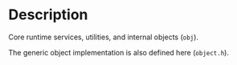 # Description
Core runtime services, utilities, and internal objects (`obj`).

The generic object implementation is also defined here (`object.h`).

